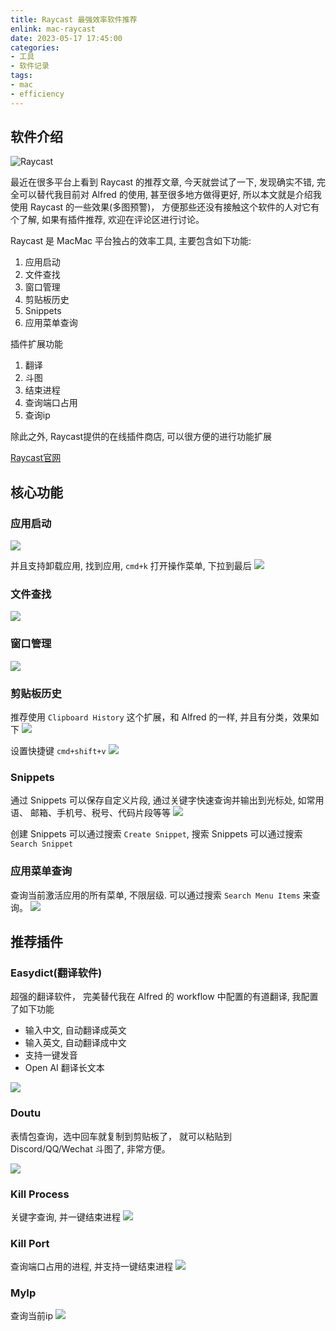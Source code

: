 ```yaml
---
title: Raycast 最强效率软件推荐
enlink: mac-raycast
date: 2023-05-17 17:45:00
categories:
- 工具
- 软件记录
tags:
- mac
- efficiency
---
```


## 软件介绍

![Raycast](https://img.saodiyang.com/picgo_qiniu202305171806863.png)

最近在很多平台上看到 Raycast 的推荐文章, 今天就尝试了一下, 发现确实不错, 完全可以替代我目前对 Alfred 的使用, 甚至很多地方做得更好, 所以本文就是介绍我使用 Raycast 的一些效果(多图预警)， 方便那些还没有接触这个软件的人对它有个了解, 如果有插件推荐, 欢迎在评论区进行讨论。

Raycast 是 MacMac 平台独占的效率工具, 主要包含如下功能:
1. 应用启动
2. 文件查找
3. 窗口管理
4. 剪贴板历史
5. Snippets
6. 应用菜单查询

插件扩展功能
1. 翻译
2. 斗图
3. 结束进程
4. 查询端口占用
5. 查询ip

除此之外, Raycast提供的在线插件商店, 可以很方便的进行功能扩展

[Raycast官网](https://www.raycast.com)

## 核心功能

### 应用启动

![](https://img.saodiyang.com/picgo_qiniu202305172245860.png)

并且支持卸载应用, 找到应用, `cmd+k` 打开操作菜单, 下拉到最后
![](https://img.saodiyang.com/picgo_qiniu202305181223320.png)

### 文件查找
![](https://img.saodiyang.com/picgo_qiniu202305172249647.png)

### 窗口管理
![](https://img.saodiyang.com/picgo_qiniu202305172251703.png)

### 剪贴板历史

推荐使用 `Clipboard History` 这个扩展，和 Alfred 的一样, 并且有分类，效果如下
![](https://img.saodiyang.com/picgo_qiniu202305181002644.png)

设置快捷键 `cmd+shift+v`
![](https://img.saodiyang.com/picgo_qiniu202305181052831.png)

### Snippets
通过 Snippets 可以保存自定义片段, 通过关键字快速查询并输出到光标处, 如常用语、 邮箱、手机号、税号、代码片段等等
![](https://img.saodiyang.com/picgo_qiniu202305181108693.png)

创建 Snippets 可以通过搜索 `Create Snippet`, 搜索 Snippets 可以通过搜索`Search Snippet`

### 应用菜单查询
查询当前激活应用的所有菜单, 不限层级. 可以通过搜索 `Search Menu Items` 来查询。
![](https://img.saodiyang.com/picgo_qiniu202305181231629.png)

## 推荐插件

### Easydict(翻译软件)

超强的翻译软件， 完美替代我在 Alfred 的 workflow 中配置的有道翻译, 我配置了如下功能

- 输入中文, 自动翻译成英文
- 输入英文, 自动翻译成中文
- 支持一键发音
- Open AI 翻译长文本

![](https://img.saodiyang.com/picgo_qiniu202305172258408.png)

### Doutu

表情包查询，选中回车就复制到剪贴板了， 就可以粘贴到 Discord/QQ/Wechat 斗图了, 非常方便。

![](https://img.saodiyang.com/picgo_qiniu202305172300474.png)

### Kill Process
关键字查询, 并一键结束进程
![](https://img.saodiyang.com/picgo_qiniu202305181119726.png)

### Kill Port
查询端口占用的进程, 并支持一键结束进程
![](https://img.saodiyang.com/picgo_qiniu202305181120514.png)

### MyIp
查询当前ip
![](https://img.saodiyang.com/picgo_qiniu202305181230312.png)



